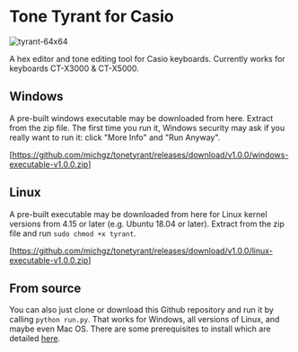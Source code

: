 # Tone Tyrant for Casio

![tyrant-64x64](https://user-images.githubusercontent.com/42281265/149575450-a4bce95c-79d1-4836-a40a-6082bbaf9f68.png)

A hex editor and tone editing tool for Casio keyboards. Currently works for keyboards CT-X3000 & CT-X5000.

## Windows

A pre-built windows executable may be downloaded from here. Extract from the zip file. The first time you run it, Windows security may ask if you really want to run it: click "More Info" and "Run Anyway".

[https://github.com/michgz/tonetyrant/releases/download/v1.0.0/windows-executable-v1.0.0.zip]

## Linux

A pre-built executable may be downloaded from here for Linux kernel versions from 4.15 or later (e.g. Ubuntu 18.04 or later). Extract from the zip file and run ```sudo chmod +x tyrant```.

[https://github.com/michgz/tonetyrant/releases/download/v1.0.0/linux-executable-v1.0.0.zip]

## From source

You can also just clone or download this Github repository and run it by calling ```python run.py```. That works for Windows, all versions of Linux, and maybe even Mac OS. There are some prerequisites to install which are detailed [here](https://github.com/michgz/tonetyrant/Prequisites.md).
